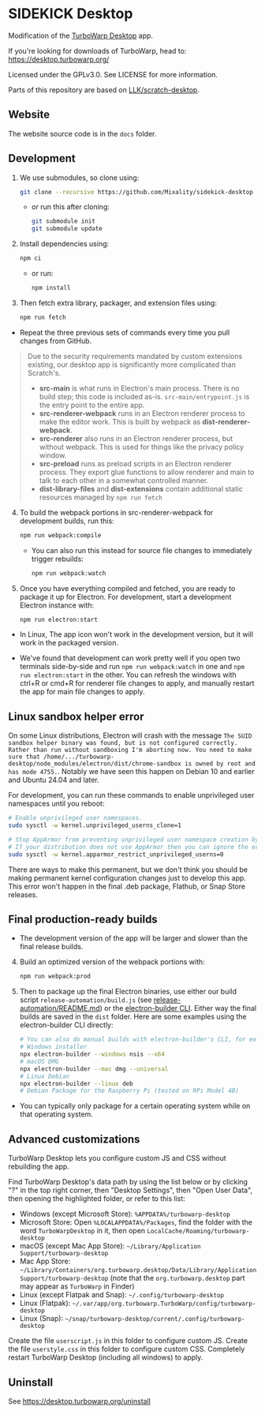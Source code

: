 # SIDEKICK Desktop

Modification of the [TurboWarp Desktop](https://github.com/TurboWarp/desktop) app.

If you're looking for downloads of TurboWarp, head to: https://desktop.turbowarp.org/

Licensed under the GPLv3.0. See LICENSE for more information.

Parts of this repository are based on [LLK/scratch-desktop](https://github.com/LLK/scratch-desktop).

## Website

The website source code is in the `docs` folder.

## Development

1. We use submodules, so clone using:

   ```bash
   git clone --recursive https://github.com/Mixality/sidekick-desktop sidekick-desktop
   ```

   - or run this after cloning:
     ```bash
     git submodule init
     git submodule update
     ```

2. Install dependencies using:
   
   ```bash
   npm ci
   ```

   - or run:
     
     ```bash
     npm install
     ```

3. Then fetch extra library, packager, and extension files using:
   ```bash
   npm run fetch
   ```

- Repeat the three previous sets of commands every time you pull changes from GitHub.

> Due to the security requirements mandated by custom extensions existing, our desktop app is significantly more complicated than Scratch's.
> 
>  - **src-main** is what runs in Electron's main process. There is no build step; this code is included as-is. `src-main/entrypoint.js` is the entry point to the entire app.
>  - **src-renderer-webpack** runs in an Electron renderer process to make the editor work. This is built by webpack as **dist-renderer-webpack**.
>  - **src-renderer** also runs in an Electron renderer process, but without webpack. This is used for things like the privacy policy window.
>  - **src-preload** runs as preload scripts in an Electron renderer process. They export glue functions to allow renderer and main to talk to each other in a somewhat controlled manner.
>  - **dist-library-files** and **dist-extensions** contain additional static resources managed by `npm run fetch`

4. To build the webpack portions in src-renderer-webpack for development builds, run this:

   ```bash
   npm run webpack:compile
   ```

   - You can also run this instead for source file changes to immediately trigger rebuilds:

     ```bash
     npm run webpack:watch
     ```

5. Once you have everything compiled and fetched, you are ready to package it up for Electron. For development, start a development Electron instance with:

   ```bash
   npm run electron:start
   ```

- In Linux, The app icon won't work in the development version, but it will work in the packaged version.

- We've found that development can work pretty well if you open two terminals side-by-side and run `npm run webpack:watch` in one and `npm run electron:start` in the other. You can refresh the windows with ctrl+R or cmd+R for renderer file changes to apply, and manually restart the app for main file changes to apply.

## Linux sandbox helper error

On some Linux distributions, Electron will crash with the message `The SUID sandbox helper binary was found, but is not configured correctly. Rather than run without sandboxing I'm aborting now. You need to make sure that /home/.../turbowarp-desktop/node_modules/electron/dist/chrome-sandbox is owned by root and has mode 4755.`. Notably we have seen this happen on Debian 10 and earlier and Ubuntu 24.04 and later.

For development, you can run these commands to enable unprivileged user namespaces until you reboot:

```bash
# Enable unprivileged user namespaces.
sudo sysctl -w kernel.unprivileged_userns_clone=1

# Stop AppArmor from preventing unprivileged user namespace creation by default.
# If your distribution does not use AppArmor then you can ignore the error.
sudo sysctl -w kernel.apparmor_restrict_unprivileged_userns=0
```

There are ways to make this permanent, but we don't think you should be making permanent kernel configuration changes just to develop this app. This error won't happen in the final .deb package, Flathub, or Snap Store releases.

## Final production-ready builds

- The development version of the app will be larger and slower than the final release builds.

4. Build an optimized version of the webpack portions with:
   ```bash
   npm run webpack:prod
   ```

5. Then to package up the final Electron binaries, use either our build script `release-automation/build.js` (see [release-automation/README.md](release-automation/README.md)) or the [electron-builder CLI](https://www.electron.build/cli). Either way the final builds are saved in the `dist` folder. Here are some examples using the electron-builder CLI directly:
  
   ```bash
   # You can also do manual builds with electron-builder's CLI, for example:
   # Windows installer
   npx electron-builder --windows nsis --x64
   # macOS DMG
   npx electron-builder --mac dmg --universal
   # Linux Debian
   npx electron-builder --linux deb
   # Debian Package for the Raspberry Pi (tested on RPi Model 4B)
   ```

- You can typically only package for a certain operating system while on that operating system.

## Advanced customizations

TurboWarp Desktop lets you configure custom JS and CSS without rebuilding the app.

Find TurboWarp Desktop's data path by using the list below or by clicking "?" in the top right corner, then "Desktop Settings", then "Open User Data", then opening the highlighted folder, or refer to this list:

 - Windows (except Microsoft Store): `%APPDATA%/turbowarp-desktop`
 - Microsoft Store: Open `%LOCALAPPDATA%/Packages`, find the folder with the word `TurboWarpDesktop` in it, then open `LocalCache/Roaming/turbowarp-desktop`
 - macOS (except Mac App Store): `~/Library/Application Support/turbowarp-desktop`
 - Mac App Store: `~/Library/Containers/org.turbowarp.desktop/Data/Library/Application Support/turbowarp-desktop` (note that the `org.turbowarp.desktop` part may appear as `TurboWarp` in Finder)
 - Linux (except Flatpak and Snap): `~/.config/turbowarp-desktop`
 - Linux (Flatpak): `~/.var/app/org.turbowarp.TurboWarp/config/turbowarp-desktop`
 - Linux (Snap): `~/snap/turbowarp-desktop/current/.config/turbowarp-desktop`

Create the file `userscript.js` in this folder to configure custom JS. Create the file `userstyle.css` in this folder to configure custom CSS. Completely restart TurboWarp Desktop (including all windows) to apply.

## Uninstall

See https://desktop.turbowarp.org/uninstall
